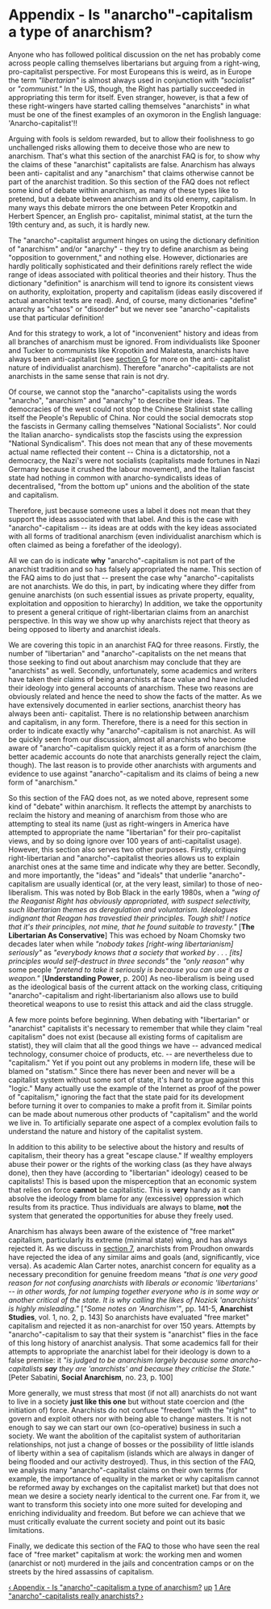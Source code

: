 # Appendix - Is "anarcho"-capitalism a type of anarchism?

Anyone who has followed political discussion on the net has probably come
across people calling themselves libertarians but arguing from a right-wing,
pro-capitalist perspective. For most Europeans this is weird, as in Europe the
term _"libertarian"_ is almost always used in conjunction with _"socialist"_
or _"communist."_ In the US, though, the Right has partially succeeded in
appropriating this term for itself. Even stranger, however, is that a few of
these right-wingers have started calling themselves "anarchists" in what must
be one of the finest examples of an oxymoron in the English language:
'Anarcho-capitalist'!!

Arguing with fools is seldom rewarded, but to allow their foolishness to go
unchallenged risks allowing them to deceive those who are new to anarchism.
That's what this section of the anarchist FAQ is for, to show why the claims
of these "anarchist" capitalists are false. Anarchism has always been anti-
capitalist and any "anarchism" that claims otherwise cannot be part of the
anarchist tradition. So this section of the FAQ does not reflect some kind of
debate within anarchism, as many of these types like to pretend, but a debate
between anarchism and its old enemy, capitalism. In many ways this debate
mirrors the one between Peter Kropotkin and Herbert Spencer, an English pro-
capitalist, minimal statist, at the turn the 19th century and, as such, it is
hardly new.

The "anarcho"-capitalist argument hinges on using the dictionary definition of
"anarchism" and/or "anarchy" - they try to define anarchism as being
"opposition to government," and nothing else. However, dictionaries are hardly
politically sophisticated and their definitions rarely reflect the wide range
of ideas associated with political theories and their history. Thus the
dictionary "definition" is anarchism will tend to ignore its consistent views
on authority, exploitation, property and capitalism (ideas easily discovered
if actual anarchist texts are read). And, of course, many dictionaries
"define" anarchy as "chaos" or "disorder" but we never see
"anarcho"-capitalists use that particular definition!

And for this strategy to work, a lot of "inconvenient" history and ideas from
all branches of anarchism must be ignored. From individualists like Spooner
and Tucker to communists like Kropotkin and Malatesta, anarchists have always
been anti-capitalist (see [ section G](secGcon.html) for more on the anti-
capitalist nature of individualist anarchism). Therefore "anarcho"-capitalists
are not anarchists in the same sense that rain is not dry.

Of course, we cannot stop the "anarcho"-capitalists using the words "anarcho",
"anarchism" and "anarchy" to describe their ideas. The democracies of the west
could not stop the Chinese Stalinist state calling itself the People's
Republic of China. Nor could the social democrats stop the fascists in Germany
calling themselves "National Socialists". Nor could the Italian anarcho-
syndicalists stop the fascists using the expression "National Syndicalism".
This does not mean that any of these movements actual name reflected their
content -- China is a dictatorship, not a democracy, the Nazi's were not
socialists (capitalists made fortunes in Nazi Germany because it crushed the
labour movement), and the Italian fascist state had nothing in common with
anarcho-syndicalists ideas of decentralised, "from the bottom up" unions and
the abolition of the state and capitalism.

Therefore, just because someone uses a label it does not mean that they
support the ideas associated with that label. And this is the case with
"anarcho"-capitalism -- its ideas are at odds with the key ideas associated
with all forms of traditional anarchism (even individualist anarchism which is
often claimed as being a forefather of the ideology).

All we can do is indicate **why** "anarcho"-capitalism is not part of the
anarchist tradition and so has falsely appropriated the name. This section of
the FAQ aims to do just that -- present the case why "anarcho"-capitalists are
not anarchists. We do this, in part, by indicating where they differ from
genuine anarchists (on such essential issues as private property, equality,
exploitation and opposition to hierarchy) In addition, we take the opportunity
to present a general critique of right-libertarian claims from an anarchist
perspective. In this way we show up why anarchists reject that theory as being
opposed to liberty and anarchist ideals.

We are covering this topic in an anarchist FAQ for three reasons. Firstly, the
number of "libertarian" and "anarcho"-capitalists on the net means that those
seeking to find out about anarchism may conclude that they are "anarchists" as
well. Secondly, unfortunately, some academics and writers have taken their
claims of being anarchists at face value and have included their ideology into
general accounts of anarchism. These two reasons are obviously related and
hence the need to show the facts of the matter. As we have extensively
documented in earlier sections, anarchist theory has always been anti-
capitalist. There is no relationship between anarchism and capitalism, in any
form. Therefore, there is a need for this section in order to indicate exactly
why "anarcho"-capitalism is not anarchist. As will be quickly seen from our
discussion, almost all anarchists who become aware of "anarcho"-capitalism
quickly reject it as a form of anarchism (the better academic accounts do note
that anarchists generally reject the claim, though). The last reason is to
provide other anarchists with arguments and evidence to use against
"anarcho"-capitalism and its claims of being a new form of "anarchism."

So this section of the FAQ does not, as we noted above, represent some kind of
"debate" within anarchism. It reflects the attempt by anarchists to reclaim
the history and meaning of anarchism from those who are attempting to steal
its name (just as right-wingers in America have attempted to appropriate the
name "libertarian" for their pro-capitalist views, and by so doing ignore over
100 years of anti-capitalist usage). However, this section also serves two
other purposes. Firstly, critiquing right-libertarian and "anarcho"-capitalist
theories allows us to explain anarchist ones at the same time and indicate why
they are better. Secondly, and more importantly, the "ideas" and "ideals" that
underlie "anarcho"-capitalism are usually identical (or, at the very least,
similar) to those of neo-liberalism. This was noted by Bob Black in the early
1980s, when a _"wing of the Reaganist Right has obviously appropriated, with
suspect selectivity, such libertarian themes as deregulation and voluntarism.
Ideologues indignant that Reagan has travestied their principles. Tough shit!
I notice that it's their principles, not mine, that he found suitable to
travesty."_ [**The Libertarian As Conservative**] This was echoed by Noam
Chomsky two decades later when while _"nobody takes [right-wing
libertarianism] seriously"_ as _"everybody knows that a society that worked by
. . . [its] principles would self-destruct in three seconds"_ the _"only
reason"_ why some people _"pretend to take it seriously is because you can use
it as a weapon."_ [**Understanding Power**, p. 200] As neo-liberalism is being
used as the ideological basis of the current attack on the working class,
critiquing "anarcho"-capitalism and right-libertarianism also allows use to
build theoretical weapons to use to resist this attack and aid the class
struggle.

A few more points before beginning. When debating with "libertarian" or
"anarchist" capitalists it's necessary to remember that while they claim "real
capitalism" does not exist (because all existing forms of capitalism are
statist), they will claim that all the good things we have -- advanced medical
technology, consumer choice of products, etc. -- are nevertheless due to
"capitalism." Yet if you point out any problems in modern life, these will be
blamed on "statism." Since there has never been and never will be a capitalist
system without some sort of state, it's hard to argue against this "logic."
Many actually use the example of the Internet as proof of the power of
"capitalism," ignoring the fact that the state paid for its development before
turning it over to companies to make a profit from it. Similar points can be
made about numerous other products of "capitalism" and the world we live in.
To artificially separate one aspect of a complex evolution fails to understand
the nature and history of the capitalist system.

In addition to this ability to be selective about the history and results of
capitalism, their theory has a great "escape clause." If wealthy employers
abuse their power or the rights of the working class (as they have always
done), then they have (according to "libertarian" ideology) ceased to be
capitalists! This is based upon the misperception that an economic system that
relies on force **cannot** be capitalistic. This is **very** handy as it can
absolve the ideology from blame for any (excessive) oppression which results
from its practice. Thus individuals are always to blame, **not** the system
that generated the opportunities for abuse they freely used.

Anarchism has always been aware of the existence of "free market" capitalism,
particularly its extreme (minimal state) wing, and has always rejected it. As
we discuss in [section 7](append137.html), anarchists from Proudhon onwards
have rejected the idea of any similar aims and goals (and, significantly, vice
versa). As academic Alan Carter notes, anarchist concern for equality as a
necessary precondition for genuine freedom means _"that is one very good
reason for not confusing anarchists with liberals or economic 'libertarians'
-- in other words, for not lumping together everyone who is in some way or
another critical of the state. It is why calling the likes of Nozick
'anarchists' is highly misleading."_ [_"Some notes on 'Anarchism'"_, pp.
141-5, **Anarchist Studies**, vol. 1, no. 2, p. 143] So anarchists have
evaluated "free market" capitalism and rejected it as non-anarchist for over
150 years. Attempts by "anarcho"-capitalism to say that their system is
"anarchist" flies in the face of this long history of anarchist analysis. That
some academics fall for their attempts to appropriate the anarchist label for
their ideology is down to a false premise: it _"is judged to be anarchism
largely because some anarcho-capitalists **say** they are 'anarchists' and
because they criticise the State."_ [Peter Sabatini, **Social Anarchism**, no.
23, p. 100]

More generally, we must stress that most (if not all) anarchists do not want
to live in a society **just like this one** but without state coercion and
(the initiation of) force. Anarchists do not confuse "freedom" with the
"right" to govern and exploit others nor with being able to change masters. It
is not enough to say we can start our own (co-operative) business in such a
society. We want the abolition of the capitalist system of authoritarian
relationships, not just a change of bosses or the possibility of little
islands of liberty within a sea of capitalism (islands which are always in
danger of being flooded and our activity destroyed). Thus, in this section of
the FAQ, we analysis many "anarcho"-capitalist claims on their own terms (for
example, the importance of equality in the market or why capitalism cannot be
reformed away by exchanges on the capitalist market) but that does not mean we
desire a society nearly identical to the current one. Far from it, we want to
transform this society into one more suited for developing and enriching
individuality and freedom. But before we can achieve that we must critically
evaluate the current society and point out its basic limitations.

Finally, we dedicate this section of the FAQ to those who have seen the real
face of "free market" capitalism at work: the working men and women (anarchist
or not) murdered in the jails and concentration camps or on the streets by the
hired assassins of capitalism.

[‹ Appendix - Is "anarcho"-capitalism a type of
anarchism?](/afaq/append13.html "Go to previous page" )
[up](/afaq/append13.html "Go to parent page" ) [1 Are "anarcho"-capitalists
really anarchists? ›](/afaq/append131.html "Go to next page" )


